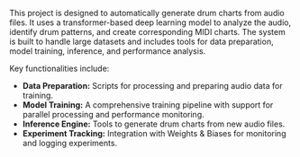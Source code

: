 This project is designed to automatically generate drum charts from audio files. It uses a transformer-based deep learning model to analyze the audio, identify drum patterns, and create corresponding MIDI charts. The system is built to handle large datasets and includes tools for data preparation, model training, inference, and performance analysis.

Key functionalities include:
- **Data Preparation:** Scripts for processing and preparing audio data for training.
- **Model Training:** A comprehensive training pipeline with support for parallel processing and performance monitoring.
- **Inference Engine:** Tools to generate drum charts from new audio files.
- **Experiment Tracking:** Integration with Weights & Biases for monitoring and logging experiments.